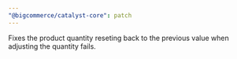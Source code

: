 ```yaml
---
"@bigcommerce/catalyst-core": patch
---
```


Fixes the product quantity reseting back to the previous value when adjusting the quantity fails.
